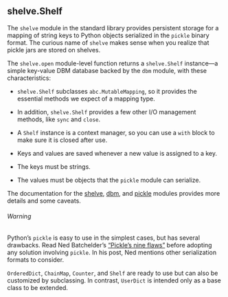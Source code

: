 ## shelve.Shelf

The `shelve` module in the standard library provides persistent storage for a mapping of string keys to Python objects serialized in the `pickle` binary format. The curious name of `shelve` makes sense when you realize that pickle jars are stored on shelves.

The `shelve.open` module-level function returns a `shelve.Shelf` instance—a simple key-value DBM database backed by the `dbm` module, with these characteristics:

- `shelve.Shelf` subclasses `abc.MutableMapping`, so it provides the essential methods we expect of a mapping type.
    
- In addition, `shelve.Shelf` provides a few other I/O management methods, like `sync` and `close`.
    
- A `Shelf` instance is a context manager, so you can use a `with` block to make sure it is closed after use.
    
- Keys and values are saved whenever a new value is assigned to a key.
    
- The keys must be strings.
    
- The values must be objects that the `pickle` module can serialize.
    

The documentation for the [shelve](https://fpy.li/3-10), [dbm](https://fpy.li/3-11), and [pickle](https://fpy.li/3-12) modules provides more details and some caveats.

###### Warning

Python’s `pickle` is easy to use in the simplest cases, but has several drawbacks. Read Ned Batchelder’s [“Pickle’s nine flaws”](https://fpy.li/3-13) before adopting any solution involving `pickle`. In his post, Ned mentions other serialization formats to consider.

`OrderedDict`, `ChainMap`, `Counter`, and `Shelf` are ready to use but can also be customized by subclassing. In contrast, `UserDict` is intended only as a base class to be extended.